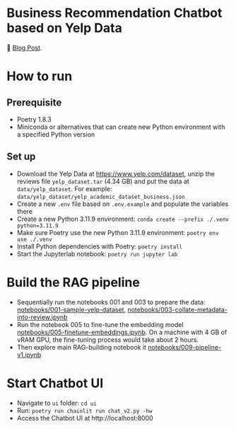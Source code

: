# Business Recommendation Chatbot based on Yelp Data

🔗 [Blog Post](https://dvquys.com/projects/review-rec-bot/).

# How to run
## Prerequisite
- Poetry 1.8.3
- Miniconda or alternatives that can create new Python environment with a specified Python version

## Set up
- Download the Yelp Data at https://www.yelp.com/dataset, unzip the reviews file `yelp_dataset.tar` (4.34 GB) and put the data at `data/yelp_dataset`. For example: `data/yelp_dataset/yelp_academic_dataset_business.json`
- Create a new `.env` file based on `.env.example` and populate the variables there
- Create a new Python 3.11.9 environment: `conda create --prefix ./.venv python=3.11.9`
- Make sure Poetry use the new Python 3.11.9 environment: `poetry env use ./.venv`
- Install Python dependencies with Poetry: `poetry install`
- Start the Jupyterlab notebook: `poetry run jupyter lab`

# Build the RAG pipeline
- Sequentially run the notebooks 001 and 003 to prepare the data: [notebooks/001-sample-yelp-dataset](notebooks/001-sample-yelp-dataset.ipynb), [notebooks/003-collate-metadata-into-review.ipynb](notebooks/003-collate-metadata-into-review.ipynb)
- Run the notebook 005 to fine-tune the embedding model [notebooks/005-finetune-embeddings.ipynb](notebooks/005-finetune-embeddings.ipynb). On a machine with 4 GB of vRAM GPU, the fine-tuning process would take about 2 hours.
- Then explore main RAG-building notebook it [notebooks/009-pipeline-v1.ipynb](notebooks/009-pipeline-v1.ipynb) 

# Start Chatbot UI
- Navigate to `ui` folder: `cd ui`
- Run: `poetry run chainlit run chat_v2.py -hw`
- Access the Chatbot UI at http://localhost:8000
